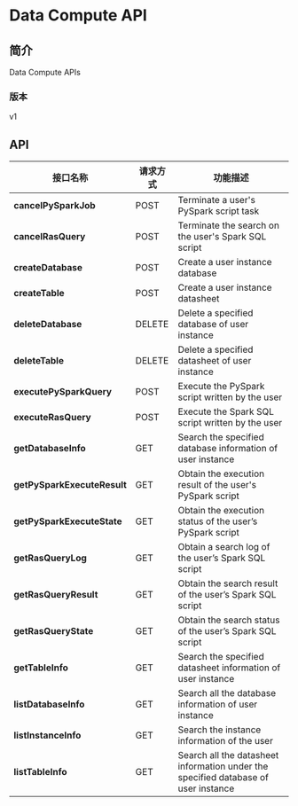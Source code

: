 # Data Compute API


## 简介
Data Compute APIs


### 版本
v1


## API
|接口名称|请求方式|功能描述|
|---|---|---|
|**cancelPySparkJob**|POST|Terminate a user's PySpark script task|
|**cancelRasQuery**|POST|Terminate the search on the user's Spark SQL script|
|**createDatabase**|POST|Create a user instance database|
|**createTable**|POST|Create a user instance datasheet|
|**deleteDatabase**|DELETE|Delete a specified database of user instance|
|**deleteTable**|DELETE|Delete a specified datasheet of user instance|
|**executePySparkQuery**|POST|Execute the PySpark script written by the user|
|**executeRasQuery**|POST|Execute the Spark SQL script written by the user|
|**getDatabaseInfo**|GET|Search the specified database information of user instance|
|**getPySparkExecuteResult**|GET|Obtain the execution result of the user's PySpark script|
|**getPySparkExecuteState**|GET|Obtain the execution status of the user’s PySpark script|
|**getRasQueryLog**|GET|Obtain a search log of the user’s Spark SQL script|
|**getRasQueryResult**|GET|Obtain the search result of the user’s Spark SQL script|
|**getRasQueryState**|GET|Obtain the search status of the user’s Spark SQL script|
|**getTableInfo**|GET|Search the specified datasheet information of user instance|
|**listDatabaseInfo**|GET|Search all the database information of user instance|
|**listInstanceInfo**|GET|Search the instance information of the user|
|**listTableInfo**|GET|Search all the datasheet information under the specified database of user instance|
